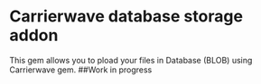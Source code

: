Carrierwave database storage addon
===================================

This gem allows you to pload your files in Database (BLOB) using Carrierwave gem.
##Work in progress